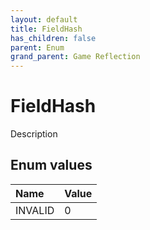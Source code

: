 ```yaml
---
layout: default
title: FieldHash
has_children: false
parent: Enum
grand_parent: Game Reflection
---
```

# FieldHash
Description 

## Enum values

| Name | Value |
|:----------|:--------------|
| INVALID | 0 |

